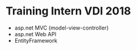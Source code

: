 # Training Intern VDI 2018
* asp.net MVC (model-view-controller)
* asp.net Web API 
* EntityFramework